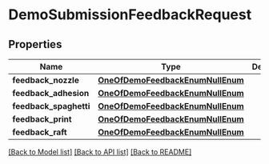 # DemoSubmissionFeedbackRequest


## Properties
Name | Type | Description | Notes
------------ | ------------- | ------------- | -------------
**feedback_nozzle** | [**OneOfDemoFeedbackEnumNullEnum**](OneOfDemoFeedbackEnumNullEnum.md) |  | [optional] 
**feedback_adhesion** | [**OneOfDemoFeedbackEnumNullEnum**](OneOfDemoFeedbackEnumNullEnum.md) |  | [optional] 
**feedback_spaghetti** | [**OneOfDemoFeedbackEnumNullEnum**](OneOfDemoFeedbackEnumNullEnum.md) |  | [optional] 
**feedback_print** | [**OneOfDemoFeedbackEnumNullEnum**](OneOfDemoFeedbackEnumNullEnum.md) |  | [optional] 
**feedback_raft** | [**OneOfDemoFeedbackEnumNullEnum**](OneOfDemoFeedbackEnumNullEnum.md) |  | [optional] 

[[Back to Model list]](../README.md#documentation-for-models) [[Back to API list]](../README.md#documentation-for-api-endpoints) [[Back to README]](../README.md)



